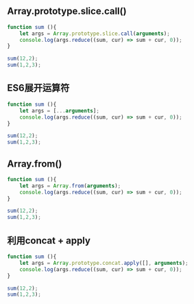 ## Array.prototype.slice.call()

```js
function sum (){
    let args = Array.prototype.slice.call(arguments);
    console.log(args.reduce((sum, cur) => sum + cur, 0));
}

sum(12,2);
sum(1,2,3);
```



## ES6展开运算符

```js
function sum (){
    let args = [...arguments];
    console.log(args.reduce((sum, cur) => sum + cur, 0));
}

sum(12,2);
sum(1,2,3);
```



## Array.from()

```js
function sum (){
    let args = Array.from(arguments);
    console.log(args.reduce((sum, cur) => sum + cur, 0));
}

sum(12,2);
sum(1,2,3);
```



## 利用concat + apply

```js
function sum (){
    let args = Array.prototype.concat.apply([], arguments);
    console.log(args.reduce((sum, cur) => sum + cur, 0));
}

sum(12,2);
sum(1,2,3);
```



